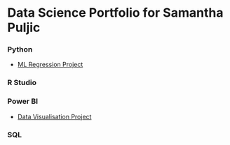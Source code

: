 # Data Science Portfolio for Samantha Puljic

### Python
- [ML Regression Project](https://github.com/sampuljic/MLRegression/blob/main/README.md)

### R Studio

### Power BI
- [Data Visualisation Project](https://github.com/sampuljic/SurveyResultsDataVis/blob/main/README.md)

### SQL
